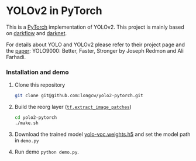 # YOLOv2 in PyTorch
This is a [PyTorch](https://github.com/pytorch/pytorch)
implementation of YOLOv2.
This project is mainly based on [darkflow](https://github.com/thtrieu/darkflow)
and [darknet](https://github.com/pjreddie/darknet).

For details about YOLO and YOLOv2 please refer to their project page 
and the [paper](https://arxiv.org/abs/1612.08242):
YOLO9000: Better, Faster, Stronger by Joseph Redmon and Ali Farhadi.


### Installation and demo
1. Clone this repository
    ```bash
    git clone git@github.com:longcw/yolo2-pytorch.git
    ```

2. Build the reorg layer ([`tf.extract_image_patches`](https://www.tensorflow.org/api_docs/python/tf/extract_image_patches))
    ```bash
    cd yolo2-pytorch
    ./make.sh
    ```
3. Download the trained model [yolo-voc.weights.h5](https://drive.google.com/open?id=0B4pXCfnYmG1WUUdtRHNnLWdaMEU) 
and set the model path in `demo.py`
4. Run demo `python demo.py`. 
